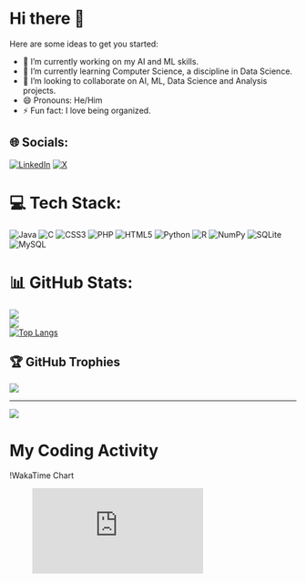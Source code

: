 # Hi there 👋

Here are some ideas to get you started:

- 🔭 I’m currently working on my AI and ML skills.
- 🌱 I’m currently learning Computer Science, a discipline in Data Science.
- 👯 I’m looking to collaborate on AI, ML, Data Science and Analysis projects.
- 😄 Pronouns: He/Him
- ⚡ Fun fact: I love being organized.


## 🌐 Socials:
[![LinkedIn](https://img.shields.io/badge/LinkedIn-%230077B5.svg?logo=linkedin&logoColor=white)](https://linkedin.com/in/isaackngugi)
[![X](https://img.shields.io/badge/X-black.svg?logo=X&logoColor=white)](https://x.com/_isaackn) 

# 💻 Tech Stack:
![Java](https://img.shields.io/badge/java-%23ED8B00.svg?style=for-the-badge&logo=openjdk&logoColor=white) 
![C](https://img.shields.io/badge/c-%2300599C.svg?style=for-the-badge&logo=c&logoColor=white)
![CSS3](https://img.shields.io/badge/css3-%231572B6.svg?style=for-the-badge&logo=css3&logoColor=white)
![PHP](https://img.shields.io/badge/php-%23777BB4.svg?style=for-the-badge&logo=php&logoColor=white)
![HTML5](https://img.shields.io/badge/html5-%23E34F26.svg?style=for-the-badge&logo=html5&logoColor=white)
![Python](https://img.shields.io/badge/python-3670A0?style=for-the-badge&logo=python&logoColor=ffdd54)
![R](https://img.shields.io/badge/r-%23276DC3.svg?style=for-the-badge&logo=r&logoColor=white)
![NumPy](https://img.shields.io/badge/numpy-%23013243.svg?style=for-the-badge&logo=numpy&logoColor=white)
![SQLite](https://img.shields.io/badge/sqlite-%2307405e.svg?style=for-the-badge&logo=sqlite&logoColor=white)
![MySQL](https://img.shields.io/badge/mysql-%2300000f.svg?style=for-the-badge&logo=mysql&logoColor=white)

# 📊 GitHub Stats:
![](https://github-readme-stats.vercel.app/api?username=iamisaackn&theme=yeblu&hide_border=false&include_all_commits=true&count_private=true)<br/>
![](https://github-readme-streak-stats.herokuapp.com/?user=iamisaackn&theme=yeblu&hide_border=false)<br/>
[![Top Langs](https://github-readme-stats.vercel.app/api/top-langs/?username=iamisaackn&layout=compact&langs_count=6)](https://github.com/anuraghazra/github-readme-stats)

## 🏆 GitHub Trophies
![](https://github-profile-trophy.vercel.app/?username=iamisaackn&theme=discord&no-frame=false&no-bg=true&margin-w=4)

---

[![](https://visitcount.itsvg.in/api?id=iamisaackn&icon=0&color=0)](https://visitcount.itsvg.in)


# My Coding Activity

!WakaTime Chart

<figure><embed src="https://wakatime.com/share/@iamisaackn/8de1adbb-4a8e-4d6e-8958-36d4b5595bf9.svg"></embed></figure>



